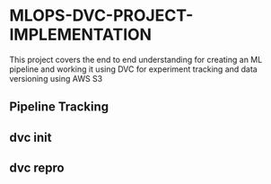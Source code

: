 # MLOPS-DVC-PROJECT-IMPLEMENTATION
This project covers the end to end understanding for creating an ML pipeline  and  working it using DVC for experiment tracking and data versioning using AWS S3

## Pipeline Tracking
## dvc init 
## dvc repro